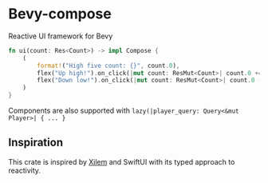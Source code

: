 # Bevy-compose

Reactive UI framework for Bevy

```rust
fn ui(count: Res<Count>) -> impl Compose {
    (
        format!("High five count: {}", count.0),
        flex("Up high!").on_click(|mut count: ResMut<Count>| count.0 += 1),
        flex("Down low!").on_click(|mut count: ResMut<Count>| count.0 -= 1),
    )
}
```

Components are also supported with `lazy(|player_query: Query<&mut Player>| { ... }`

## Inspiration
This crate is inspired by [Xilem](https://github.com/linebender/xilem) and SwiftUI with its typed approach to reactivity.
